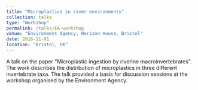 ```yaml
---
title: "Microplastics in river environments"
collection: talks
type: "Workshop"
permalink: /talks/EA-workshop
venue: "Environment Agency, Horizon House, Bristol"
date: 2016-11-01
location: "Bristol, UK"
---
```


A talk on the paper "Microplastic ingestion by riverine macroinvertebrates". The work describes the distribution of microplastics in three different invertebrate taxa. The talk provided a basis for discussion sessions at the workshop organised by the Environment Agency.
